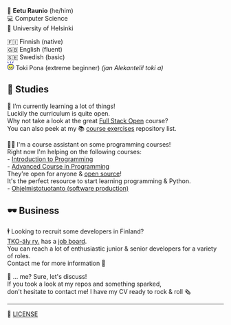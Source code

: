 🧖 **Eetu Raunio**  (he/him)  
💻 Computer Science  
🏫 University of Helsinki

🇫🇮 Finnish (native)  
🇬🇧 English (fluent)  
🇸🇪 Swedish (basic)  
<img src="./toki_pona.svg" width="16" alt="toki pona"> Toki Pona (extreme beginner)  *(jan Alekanteli! toki a)*

📖 Studies
---

🌱 I’m currently learning a lot of things!  
Luckily the curriculum is quite open.  
Why not take a look at the great [Full Stack Open](https://fullstackopen.com/en/) course?  
You can also peek at my 📚 [course exercises](https://github.com/stars/ConcernedHobbit/lists/course-exercises) repository list.

👨‍🏫 I'm a course assistant on some programming courses!  
Right now I'm helping on the following courses:  
\- [Introduction to Programming](https://programming-22.mooc.fi/)  
\- [Advanced Course in Programming](https://programming-22.mooc.fi/)  
They're open for anyone & [open source](https://github.com/rage/programming-22)!  
It's the perfect resource to start learning programming & Python.  
\- [Ohjelmistotuotanto (software production)](https://ohjelmistotuotanto-hy-avoin.github.io/)

🕶️ Business
---

🕴️ Looking to recruit some developers in Finland?  
[TKO-äly ry.](https://tko-aly.fi) has a [job board](https://jobs.tko-aly.fi).  
You can reach a lot of enthusiastic junior & senior developers for a variety of roles.  
Contact me for more information 👀  

🤩 ... me? Sure, let's discuss!  
If you took a look at my repos and something sparked,  
don't hesitate to contact me! I have my CV ready to rock & roll 🗞️

---
📜 [LICENSE](LICENSE.md)
